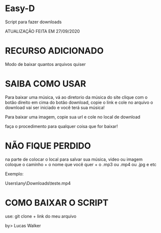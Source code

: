 # Easy-D
Script para fazer downloads


ATUALIZAÇÃO FEITA EM 27/09/2020

# RECURSO ADICIONADO

Modo de baixar quantos arquivos quiser
# SAIBA COMO USAR

Para baixar uma música, vá ao diretorio da música do site
clique com o botão direito em cima do botão download,
copie o link e cole no arquivo
o download vai ser iniciado e você terá sua música!

Para baixar uma imagem, copie sua url
e cole no local de download

faça o procedimento para qualquer coisa que for baixar!


# NÃO FIQUE PERDIDO

na parte de colocar o local para salvar sua música, video ou imagem
coloque o caminho + o nome que você quer + o .mp3 ou .mp4 ou .jpg e etc

Exemplo:

Users\any\Downloads\teste.mp4

# COMO BAIXAR O SCRIPT

use: git clone + link do meu arquivo

by> Lucas Walker

